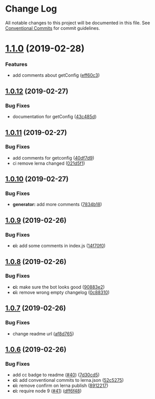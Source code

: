 # Change Log

All notable changes to this project will be documented in this file.
See [Conventional Commits](https://conventionalcommits.org) for commit guidelines.

# [1.1.0](https://github.com/vue-styleguidist/vue-cli-plugin-styleguidist/compare/v1.0.12...v1.1.0) (2019-02-28)


### Features

* add comments about getConfig ([eff60c3](https://github.com/vue-styleguidist/vue-cli-plugin-styleguidist/commit/eff60c3))





## [1.0.12](https://github.com/vue-styleguidist/vue-cli-plugin-styleguidist/compare/v1.0.11...v1.0.12) (2019-02-27)


### Bug Fixes

* documentation for getConfig ([43c485d](https://github.com/vue-styleguidist/vue-cli-plugin-styleguidist/commit/43c485d))





## [1.0.11](https://github.com/vue-styleguidist/vue-cli-plugin-styleguidist/compare/v1.0.10...v1.0.11) (2019-02-27)


### Bug Fixes

* add comments for getconfig ([40df7d9](https://github.com/vue-styleguidist/vue-cli-plugin-styleguidist/commit/40df7d9))
* ci remove lerna changed ([021d5f1](https://github.com/vue-styleguidist/vue-cli-plugin-styleguidist/commit/021d5f1))





## [1.0.10](https://github.com/vue-styleguidist/vue-cli-plugin-styleguidist/compare/v1.0.9...v1.0.10) (2019-02-27)


### Bug Fixes

* **generator:** add more comments ([7834b18](https://github.com/vue-styleguidist/vue-cli-plugin-styleguidist/commit/7834b18))





## [1.0.9](https://github.com/vue-styleguidist/vue-cli-plugin-styleguidist/compare/v1.0.8...v1.0.9) (2019-02-26)


### Bug Fixes

* **ci:** add some comments in index.js ([14f70f0](https://github.com/vue-styleguidist/vue-cli-plugin-styleguidist/commit/14f70f0))





## [1.0.8](https://github.com/vue-styleguidist/vue-cli-plugin-styleguidist/compare/v1.0.7...v1.0.8) (2019-02-26)


### Bug Fixes

* **ci:** make sure the bot looks good ([90883e2](https://github.com/vue-styleguidist/vue-cli-plugin-styleguidist/commit/90883e2))
* **ci:** remove wrong empty changelog ([0c88310](https://github.com/vue-styleguidist/vue-cli-plugin-styleguidist/commit/0c88310))





## [1.0.7](https://github.com/vue-styleguidist/vue-cli-plugin-styleguidist/compare/v1.0.6...v1.0.7) (2019-02-26)


### Bug Fixes

* change readme url ([af8d765](https://github.com/vue-styleguidist/vue-cli-plugin-styleguidist/commit/af8d765))





## [1.0.6](https://github.com/vue-styleguidist/vue-cli-plugin-styleguidist/compare/v1.0.5...v1.0.6) (2019-02-26)


### Bug Fixes

* add cc badge to readme ([#40](https://github.com/vue-styleguidist/vue-cli-plugin-styleguidist/issues/40)) ([7d30cd5](https://github.com/vue-styleguidist/vue-cli-plugin-styleguidist/commit/7d30cd5))
* **ci:** add conventional commits to lerna.json ([52c5275](https://github.com/vue-styleguidist/vue-cli-plugin-styleguidist/commit/52c5275))
* **ci:** remove confirm on lerna publish ([8912217](https://github.com/vue-styleguidist/vue-cli-plugin-styleguidist/commit/8912217))
* **ci:** require node 9 ([#41](https://github.com/vue-styleguidist/vue-cli-plugin-styleguidist/issues/41)) ([dff6f48](https://github.com/vue-styleguidist/vue-cli-plugin-styleguidist/commit/dff6f48))

